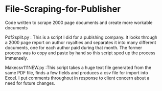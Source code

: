 # File-Scraping-for-Publisher
Code written to scrape 2000 page documents and create more workable documents

Pdf2split.py :  This is a script I did for a publshing company. It looks through a 2000 page report on author royalties and separates it into many different documents, one for each author paid during that month. The former process was to copy and paste by hand so this script sped up the process immensely. 

Makecsv111NEW.py :This script takes a huge text file generated from the same PDF file, finds a few fields and produces a csv file for import into Excel. I put comments throughout in response to client concern about a need for future changes.
